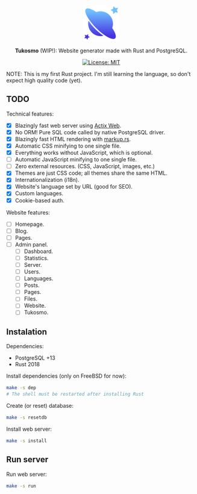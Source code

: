 <div align="center">

![Tukosmo](./static/faviconadmin/favicon-96x96.png)

**Tukosmo** (WIP!): Website generator made with Rust and PostgreSQL.

[![License: MIT](https://img.shields.io/badge/License-MIT-blue.svg)](https://github.com/lajtomekadimon/tukosmo/blob/main/LICENSE)

</div>

NOTE: This is my first Rust project. I'm still learning the language, so
don't expect high quality code (yet).

## TODO

Technical features:

- [x] Blazingly fast web server using [Actix Web](https://github.com/actix/actix-web).
- [x] No ORM! Pure SQL code called by native PostgreSQL driver.
- [x] Blazingly fast HTML rendering with [markup.rs](https://github.com/utkarshkukreti/markup.rs).
- [x] Automatic CSS minifying to one single file.
- [x] Everything works without JavaScript, which is optional.
- [ ] Automatic JavaScript minifying to one single file.
- [ ] Zero external resources. (CSS, JavaScript, images, etc.)
- [x] Themes are just CSS code; all themes share the same HTML.
- [x] Internationalization (i18n).
- [x] Website's language set by URL (good for SEO).
- [x] Custom languages.
- [x] Cookie-based auth.

Website features:

- [ ] Homepage.
- [ ] Blog.
- [ ] Pages.
- [ ] Admin panel.
    - [ ] Dashboard.
    - [ ] Statistics.
    - [ ] Server.
    - [ ] Users.
    - [ ] Languages.
    - [ ] Posts.
    - [ ] Pages.
    - [ ] Files.
    - [ ] Website.
    - [ ] Tukosmo.

## Instalation

Dependencies:

- PostgreSQL +13
- Rust 2018

Install dependencies (only on FreeBSD for now):

```sh
make -s dep
# The shell must be restarted after installing Rust
```

Create (or reset) database:

```sh
make -s resetdb
```

Install web server:

```sh
make -s install
```

## Run server

Run web server:

```sh
make -s run
```
